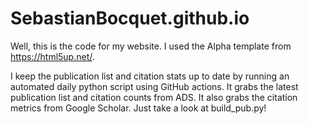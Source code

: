 # SebastianBocquet.github.io

Well, this is the code for my website. I used the Alpha template from https://html5up.net/.

I keep the publication list and citation stats up to date by running an automated daily python script using GitHub actions.
It grabs the latest publication list and citation counts from ADS.
It also grabs the citation metrics from Google Scholar.
Just take a look at build_pub.py!
